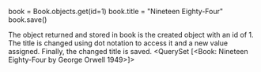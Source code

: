 book = Book.objects.get(id=1)
book.title = "Nineteen Eighty-Four"
book.save()

The object returned and stored in book is the created object with an id of 1. The title is changed using dot notation to access it and a new value assigned. Finally, the changed title is saved.
<QuerySet [<Book: Nineteen Eighty-Four by George Orwell 1949>]>
